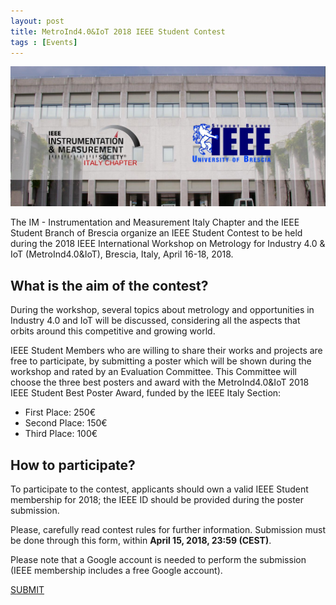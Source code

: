 ```yaml
---
layout: post
title: MetroInd4.0&IoT 2018 IEEE Student Contest
tags : [Events]
---
```


![Header](/images/header_metroind.jpg)

The IM - Instrumentation and Measurement Italy Chapter and the IEEE Student Branch of Brescia organize an IEEE Student Contest to be held during the 2018 IEEE International Workshop on Metrology for Industry 4.0 & IoT (MetroInd4.0&IoT), Brescia, Italy, April 16-18, 2018.

## What is the aim of the contest?
During the workshop, several topics about metrology and opportunities in Industry 4.0 and IoT will be discussed, considering all the aspects that orbits around this competitive and growing world.

IEEE Student Members who are willing to share their works and projects are free to participate, by submitting a poster which will be shown during the workshop and rated by an Evaluation Committee. This Committee will choose the three best posters and award with the MetroInd4.0&IoT 2018 IEEE Student Best Poster Award, funded by the IEEE Italy Section:

* First Place: 250€
* Second Place: 150€
* Third Place: 100€


## How to participate?

To participate to the contest, applicants should own a valid IEEE Student membership for 2018; the IEEE ID should be provided during the poster submission.

Please, carefully read contest rules for further information. Submission must be done through this form, within **April 15, 2018, 23:59 (CEST)**.

Please note that a Google account is needed to perform the submission (IEEE membership includes a free Google account).

[SUBMIT](https://docs.google.com/forms/d/e/1FAIpQLScPzaUINZfZDI_P-qkrl_p6sK0RP0iwPrTzrEVqiZEogDFjOw/closedform)